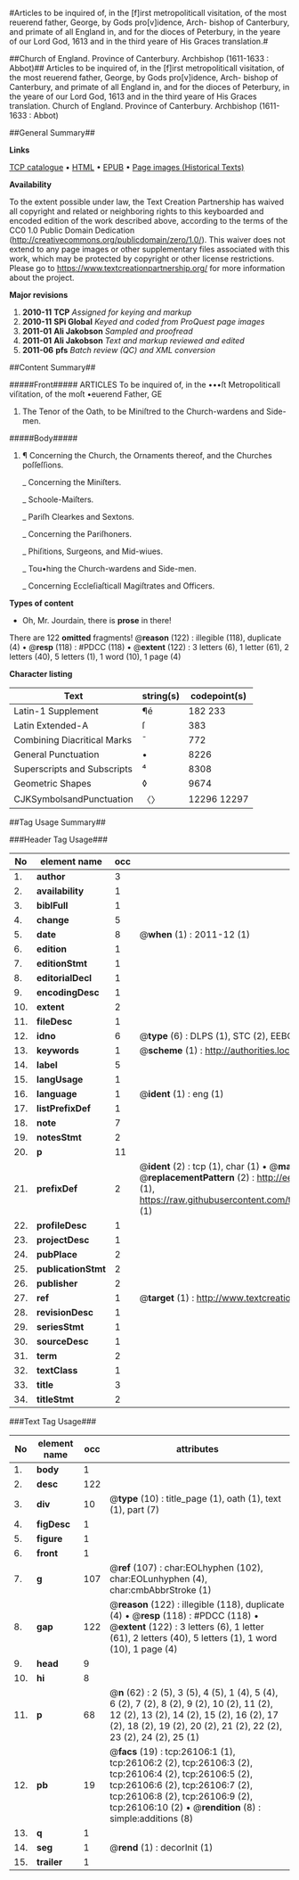 #Articles to be inquired of, in the [f]irst metropoliticall visitation, of the most reuerend father, George, by Gods pro[v]idence, Arch- bishop of Canterbury, and primate of all England in, and for the dioces of Peterbury, in the yeare of our Lord God, 1613 and in the third yeare of His Graces translation.#

##Church of England. Province of Canterbury. Archbishop (1611-1633 : Abbot)##
Articles to be inquired of, in the [f]irst metropoliticall visitation, of the most reuerend father, George, by Gods pro[v]idence, Arch- bishop of Canterbury, and primate of all England in, and for the dioces of Peterbury, in the yeare of our Lord God, 1613 and in the third yeare of His Graces translation.
Church of England. Province of Canterbury. Archbishop (1611-1633 : Abbot)

##General Summary##

**Links**

[TCP catalogue](http://www.ota.ox.ac.uk/tcp/)  • 
[HTML](http://tei.it.ox.ac.uk/tcp/Texts-HTML/free/A00/A00244.html)  • 
[EPUB](http://tei.it.ox.ac.uk/tcp/Texts-EPUB/free/A00/A00244.epub) • 
[Page images (Historical Texts)](https://historicaltexts.jisc.ac.uk/eebo-23026953e)

**Availability**

To the extent possible under law, the Text Creation Partnership has waived all copyright and related or neighboring rights to this keyboarded and encoded edition of the work described above, according to the terms of the CC0 1.0 Public Domain Dedication (http://creativecommons.org/publicdomain/zero/1.0/). This waiver does not extend to any page images or other supplementary files associated with this work, which may be protected by copyright or other license restrictions. Please go to https://www.textcreationpartnership.org/ for more information about the project.

**Major revisions**

1. __2010-11__ __TCP__ *Assigned for keying and markup*
1. __2010-11__ __SPi Global__ *Keyed and coded from ProQuest page images*
1. __2011-01__ __Ali Jakobson__ *Sampled and proofread*
1. __2011-01__ __Ali Jakobson__ *Text and markup reviewed and edited*
1. __2011-06__ __pfs__ *Batch review (QC) and XML conversion*

##Content Summary##

#####Front#####
ARTICLES To be inquired of, in the •••ſt Metropoliticall viſitation, of the moſt •euerend Father, GE
1. The Tenor of the Oath, to be Miniſtred to the Church-wardens and Side-men.

#####Body#####

1. ¶ Concerning the Church, the Ornaments thereof, and the Churches poſſeſſions.

    _ Concerning the Miniſters.

    _ Schoole-Maiſters.

    _ Pariſh Clearkes and Sextons.

    _ Concerning the Pariſhoners.

    _ Phiſitions, Surgeons, and Mid-wiues.

    _ Tou•hing the Church-wardens and Side-men.

    _ Concerning Eccleſiaſticall Magiſtrates and Officers.

**Types of content**

  * Oh, Mr. Jourdain, there is **prose** in there!

There are 122 **omitted** fragments! 
 @__reason__ (122) : illegible (118), duplicate (4)  •  @__resp__ (118) : #PDCC (118)  •  @__extent__ (122) : 3 letters (6), 1 letter (61), 2 letters (40), 5 letters (1), 1 word (10), 1 page (4)

**Character listing**


|Text|string(s)|codepoint(s)|
|---|---|---|
|Latin-1 Supplement|¶é|182 233|
|Latin Extended-A|ſ|383|
|Combining             Diacritical Marks|̄|772|
|General Punctuation|•|8226|
|Superscripts             and Subscripts|⁴|8308|
|Geometric Shapes|◊|9674|
|CJKSymbolsandPunctuation|〈〉|12296 12297|

##Tag Usage Summary##

###Header Tag Usage###

|No|element name|occ|attributes|
|---|---|---|---|
|1.|__author__|3||
|2.|__availability__|1||
|3.|__biblFull__|1||
|4.|__change__|5||
|5.|__date__|8| @__when__ (1) : 2011-12 (1)|
|6.|__edition__|1||
|7.|__editionStmt__|1||
|8.|__editorialDecl__|1||
|9.|__encodingDesc__|1||
|10.|__extent__|2||
|11.|__fileDesc__|1||
|12.|__idno__|6| @__type__ (6) : DLPS (1), STC (2), EEBO-CITATION (1), OCLC (1), VID (1)|
|13.|__keywords__|1| @__scheme__ (1) : http://authorities.loc.gov/ (1)|
|14.|__label__|5||
|15.|__langUsage__|1||
|16.|__language__|1| @__ident__ (1) : eng (1)|
|17.|__listPrefixDef__|1||
|18.|__note__|7||
|19.|__notesStmt__|2||
|20.|__p__|11||
|21.|__prefixDef__|2| @__ident__ (2) : tcp (1), char (1)  •  @__matchPattern__ (2) : ([0-9\-]+):([0-9IVX]+) (1), (.+) (1)  •  @__replacementPattern__ (2) : http://eebo.chadwyck.com/downloadtiff?vid=$1&page=$2 (1), https://raw.githubusercontent.com/textcreationpartnership/Texts/master/tcpchars.xml#$1 (1)|
|22.|__profileDesc__|1||
|23.|__projectDesc__|1||
|24.|__pubPlace__|2||
|25.|__publicationStmt__|2||
|26.|__publisher__|2||
|27.|__ref__|1| @__target__ (1) : http://www.textcreationpartnership.org/docs/. (1)|
|28.|__revisionDesc__|1||
|29.|__seriesStmt__|1||
|30.|__sourceDesc__|1||
|31.|__term__|2||
|32.|__textClass__|1||
|33.|__title__|3||
|34.|__titleStmt__|2||


###Text Tag Usage###

|No|element name|occ|attributes|
|---|---|---|---|
|1.|__body__|1||
|2.|__desc__|122||
|3.|__div__|10| @__type__ (10) : title_page (1), oath (1), text (1), part (7)|
|4.|__figDesc__|1||
|5.|__figure__|1||
|6.|__front__|1||
|7.|__g__|107| @__ref__ (107) : char:EOLhyphen (102), char:EOLunhyphen (4), char:cmbAbbrStroke (1)|
|8.|__gap__|122| @__reason__ (122) : illegible (118), duplicate (4)  •  @__resp__ (118) : #PDCC (118)  •  @__extent__ (122) : 3 letters (6), 1 letter (61), 2 letters (40), 5 letters (1), 1 word (10), 1 page (4)|
|9.|__head__|9||
|10.|__hi__|8||
|11.|__p__|68| @__n__ (62) : 2 (5), 3 (5), 4 (5), 1 (4), 5 (4), 6 (2), 7 (2), 8 (2), 9 (2), 10 (2), 11 (2), 12 (2), 13 (2), 14 (2), 15 (2), 16 (2), 17 (2), 18 (2), 19 (2), 20 (2), 21 (2), 22 (2), 23 (2), 24 (2), 25 (1)|
|12.|__pb__|19| @__facs__ (19) : tcp:26106:1 (1), tcp:26106:2 (2), tcp:26106:3 (2), tcp:26106:4 (2), tcp:26106:5 (2), tcp:26106:6 (2), tcp:26106:7 (2), tcp:26106:8 (2), tcp:26106:9 (2), tcp:26106:10 (2)  •  @__rendition__ (8) : simple:additions (8)|
|13.|__q__|1||
|14.|__seg__|1| @__rend__ (1) : decorInit (1)|
|15.|__trailer__|1||
